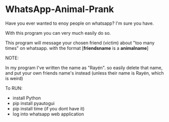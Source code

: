 # WhatsApp-Animal-Prank

Have you ever wanted to enoy people on whatsapp? I'm sure you have. 

With this program you can very much easily do so.

This program will message your chosen friend (victim) about "too many times" on whatsapp.
with the format [**friendsname** is a **animalname**]

NOTE:

In my program I've written the name as "Rayén". so easily delete that name, and put your own friends name's instead (unless their name is Rayén, which is weird)


To RUN:

 - install Python
 - pip install pyautogui 
 - pip install time (if you dont have it)
 - log into whatsapp web application 
